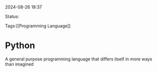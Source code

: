 
2024-08-26 18:37

Status:

Tags:[[Programming Language]]

# Python

A general purpose programming language that differs itself in more ways than imagined

